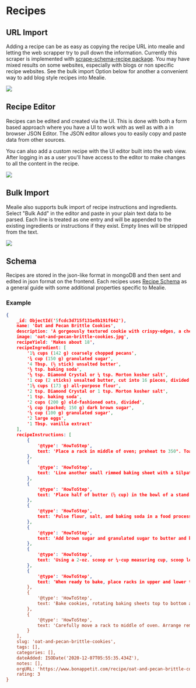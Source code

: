 # Recipes

## URL Import
Adding a recipe can be as easy as copying the recipe URL into mealie and letting the web scrapper try to pull down the information. Currently this scraper is implemented with [scrape-schema-recipe package](https://pypi.org/project/scrape-schema-recipe/). You may have mixed results on some websites, especially with blogs or non specific recipe websites. See the bulk import Option below for another a convenient way to add blog style recipes into Mealie.


![](../gifs/url-demo.gif)


## Recipe Editor
Recipes can be edited and created via the UI. This is done with both a form based approach where you have a UI to work with as well as with a in browser JSON Editor. The JSON editor allows you to easily copy and paste data from other sources. 

You can also add a custom recipe with the UI editor built into the web view. After logging in as a user you'll have access to the editor to make changes to all the content in the recipe. 

![](../gifs/editor-demo.gif)

## Bulk Import
Mealie also supports bulk import of recipe instructions and ingredients. Select "Bulk Add" in the editor and paste in your plain text data to be parsed. Each line is treated as one entry and will be appended to the existing ingredients or instructions if they exist. Empty lines will be stripped from the text.

![](../gifs/bulk-add-demo.gif)

## Schema 
Recipes are stored in the json-like format in mongoDB and then sent and edited in json format on the frontend. Each recipes uses [Recipe Schema](https://schema.org/Recipe) as a general guide with some additional properties specific to Mealie.

### Example
```json
{
    _id: ObjectId('5fcdc3d715f131e8b191f642'),
    name: 'Oat and Pecan Brittle Cookies',
    description: 'A gorgeously textured cookie with crispy-edges, a chewy center, toasty pecans, and tiny crispy pecan brittle bits throughout.',
    image: 'oat-and-pecan-brittle-cookies.jpg',
    recipeYield: 'Makes about 18',
    recipeIngredient: [
        '1¼ cups (142 g) coarsely chopped pecans',
        '¾ cup (150 g) granulated sugar',
        '4 Tbsp. (½ stick) unsalted butter',
        '½ tsp. baking soda',
        '½ tsp. Diamond Crystal or ¼ tsp. Morton kosher salt',
        '1 cup (2 sticks) unsalted butter, cut into 16 pieces, divided',
        '1⅓ cups (173 g) all-purpose flour',
        '2 tsp. Diamond Crystal or 1 tsp. Morton kosher salt',
        '1 tsp. baking soda',
        '2 cups (200 g) old-fashioned oats, divided',
        '¾ cup (packed; 150 g) dark brown sugar',
        '½ cup (100 g) granulated sugar',
        '2 large eggs',
        '1 Tbsp. vanilla extract'
    ],
    recipeInstructions: [
        {
            '@type': 'HowToStep',
            text: 'Place a rack in middle of oven; preheat to 350°. Toast pecans on a small rimmed baking sheet, tossing halfway through, until slightly darkened and fragrant, 8–10 minutes. Let cool.'
        },
        {
            '@type': 'HowToStep',
            text: 'Line another small rimmed baking sheet with a Silpat baking mat. Cook granulated sugar, butter, and 2 Tbsp. water in a small saucepan over medium-low heat, stirring gently with a heatproof rubber spatula, until sugar is dissolved. Increase heat to medium and bring syrup to a rapid simmer. Cook, without stirring, swirling pan often, until syrup turns a deep amber color, 8–10 minutes. Immediately remove saucepan from heat and stir in pecans. Once pecans are well coated, add baking soda and salt and stir to incorporate (mixture will foam and sputter as baking soda aerates caramel). Working quickly (it will harden fast), scrape mixture onto prepared baking sheet and spread into a thin layer. Let cool completely, 5–10 minutes. Chop into pea-size pieces; set aside.'
        },
        {
            '@type': 'HowToStep',
            text: 'Place half of butter (½ cup) in the bowl of a stand mixer. Bring remaining butter to a boil in a small saucepan over medium-low heat, stirring often with a heatproof rubber spatula. Cook, scraping bottom and sides of pan constantly, until butter sputters, foams, and, eventually, you see browned bits floating on the surface, 5–7 minutes. Pour brown butter over butter in stand mixer bowl, making sure to scrape in all the browned bits. Let sit until butter begins to resolidify, about 30 minutes.'
        },
        {
            '@type': 'HowToStep',
            text: 'Pulse flour, salt, and baking soda in a food processor to combine. Add half of reserved pecan brittle and 1 cup oats; process in long pulses until oats and brittle are finely ground.'
        },
        {
            '@type': 'HowToStep',
            text: 'Add brown sugar and granulated sugar to butter and beat with paddle attachment on medium speed until light and smooth but not fluffy, about 2 minutes. Scrape down sides of bowl and add eggs and vanilla. Beat until very light and satiny, about 1 minute. Scrape down sides of bowl and add flour mixture; beat on low speed until no dry spots remain and you have a soft, evenly mixed dough. Add remaining half of brittle and remaining 1 cup oats; mix on low speed just to distribute. Fold batter several times with a spatula to ensure everything is evenly mixed.'
        },
        {
            '@type': 'HowToStep',
            text: 'Using a 2-oz. scoop or ¼-cup measuring cup, scoop level portions of dough to make 18 cookies. Place on a parchment-lined baking sheet, spacing as close together as possible (you’ll space them out before baking). Cover tightly with plastic wrap and chill at least 12 hours and up to 2 days. (If you’re pressed for time, a couple hours will do; cookies just won’t be as chewy.)'
        },
        {
            '@type': 'HowToStep',
            text: 'When ready to bake, place racks in upper and lower thirds of oven; preheat to 350°. Line 2 large rimmed baking sheets with parchment paper. Arrange 6 cookies on each prepared baking sheet, spacing at least 3" apart.'
        },
        {
            '@type': 'HowToStep',
            text: 'Bake cookies, rotating baking sheets top to bottom and front to back after 12 minutes, until dark golden brown around the edges, 16–20 minutes. Let cookies cool 5 minutes on baking sheets, then transfer cookies to a wire rack with a spatula and let cool completely.'
        },
        {
            '@type': 'HowToStep',
            text: 'Carefully move a rack to middle of oven. Arrange remaining dough on one of the baking sheets (it’s okay if it’s still warm). Bake as before (this batch might go a bit faster).\nDo ahead: Dough can be formed 2 months ahead; chill dough balls at least 2 hours before transferring to freezer. Once frozen solid, store in resealable plastic freezer bags and keep frozen. No need to thaw before baking, but you may need to add a minute or two to the baking time. Cookies can be baked 5 days ahead; store airtight at room temperature.'
        }
    ],
    slug: 'oat-and-pecan-brittle-cookies',
    tags: [],
    categories: [],
    dateAdded: ISODate('2020-12-07T05:55:35.434Z'),
    notes: [],
    orgURL: 'https://www.bonappetit.com/recipe/oat-and-pecan-brittle-cookies',
    rating: 3
}
```
